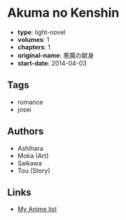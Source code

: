 # Akuma no Kenshin

-   **type**: light-novel
-   **volumes**: 1
-   **chapters**: 1
-   **original-name**: 悪魔の献身
-   **start-date**: 2014-04-03

## Tags

-   romance
-   josei

## Authors

-   Ashihara
-   Moka (Art)
-   Saikawa
-   Tou (Story)

## Links

-   [My Anime list](https://myanimelist.net/manga/102113/Akuma_no_Kenshin)
